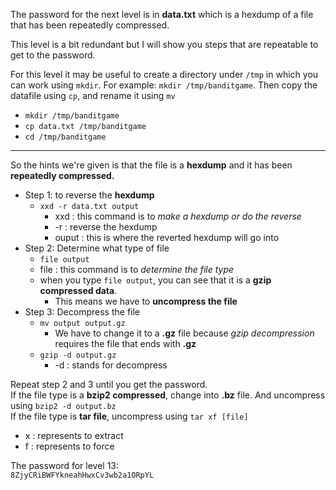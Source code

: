 The password for the next level is in **data.txt** which is a hexdump of a file that has been repeatedly compressed.

This level is a bit redundant but I will show you steps that are repeatable to get to the password. 

For this level it may be useful to create a directory under `/tmp` in which you can work using `mkdir`. For example: `mkdir /tmp/banditgame`. Then copy the datafile using `cp`, and rename it using `mv`
- `mkdir /tmp/banditgame`
- `cp data.txt /tmp/banditgame`
- `cd /tmp/banditgame`

- - -

So the hints we're given is that the file is a **hexdump** and it has been **repeatedly compressed.**
- Step 1: to reverse the **hexdump**
    -  `xxd -r data.txt output`
        - xxd : this command is to *make a hexdump or do the reverse*
        - -r : reverse the hexdump
        - ouput : this is where the reverted hexdump will go into
- Step 2: Determine what type of file 
    - `file output`
    - file : this command is to *determine the file type*
    - when you type `file output`, you can see that it is a **gzip compressed data**.  
        - This means we have to **uncompress the file**
- Step 3: Decompress the file
    - `mv output output.gz`
        - We have to change it to a **.gz** file because *gzip decompression* requires the file that ends with **.gz**
    - `gzip -d output.gz`
        - -d : stands for decompress 

Repeat step 2 and 3 until you get the password.\
If the file type is a **bzip2 compressed**, change into **.bz** file.  And uncompress using `bzip2 -d output.bz`\
If the file type is **tar file**, uncompress using `tar xf [file]`
- x : represents to extract
- f : represents to force 


The password for level 13:\
`8ZjyCRiBWFYkneahHwxCv3wb2a1ORpYL`
